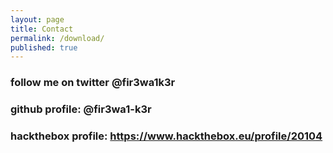 ```yaml
---
layout: page
title: Contact
permalink: /download/
published: true
---
```

### follow me on twitter @fir3wa1k3r<br>
### github profile: @fir3wa1-k3r<br>
### hackthebox profile: https://www.hackthebox.eu/profile/20104
